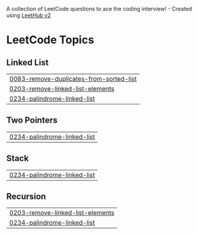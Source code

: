 A collection of LeetCode questions to ace the coding interview! - Created using [LeetHub v2](https://github.com/arunbhardwaj/LeetHub-2.0)
<!---LeetCode Topics Start-->
# LeetCode Topics
## Linked List
|  |
| ------- |
| [0083-remove-duplicates-from-sorted-list](https://github.com/WasayAamir/leetcode-solutions/tree/master/0083-remove-duplicates-from-sorted-list) |
| [0203-remove-linked-list-elements](https://github.com/WasayAamir/leetcode-solutions/tree/master/0203-remove-linked-list-elements) |
| [0234-palindrome-linked-list](https://github.com/WasayAamir/leetcode-solutions/tree/master/0234-palindrome-linked-list) |
## Two Pointers
|  |
| ------- |
| [0234-palindrome-linked-list](https://github.com/WasayAamir/leetcode-solutions/tree/master/0234-palindrome-linked-list) |
## Stack
|  |
| ------- |
| [0234-palindrome-linked-list](https://github.com/WasayAamir/leetcode-solutions/tree/master/0234-palindrome-linked-list) |
## Recursion
|  |
| ------- |
| [0203-remove-linked-list-elements](https://github.com/WasayAamir/leetcode-solutions/tree/master/0203-remove-linked-list-elements) |
| [0234-palindrome-linked-list](https://github.com/WasayAamir/leetcode-solutions/tree/master/0234-palindrome-linked-list) |
<!---LeetCode Topics End-->